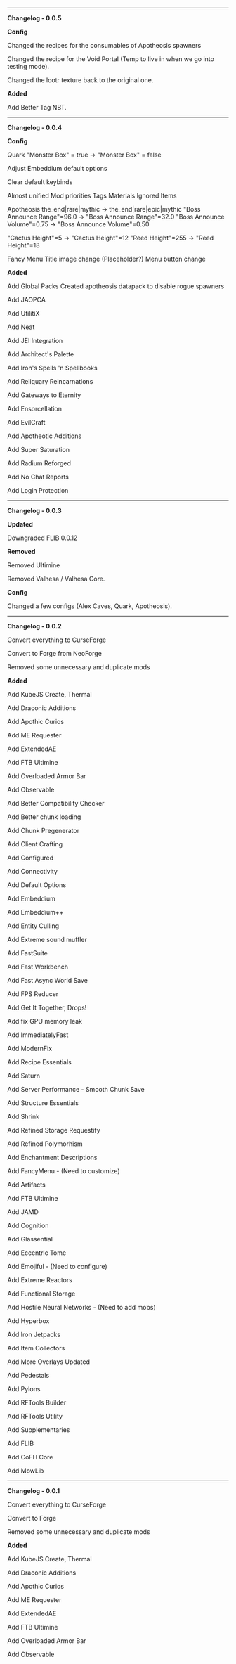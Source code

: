 ---------------------------------------------------------

**Changelog - 0.0.5**

**Config**

Changed the recipes for the consumables of Apotheosis spawners

Changed the recipe for the Void Portal (Temp to live in when we go into testing mode).

Changed the lootr texture back to the original one.

**Added**

Add Better Tag NBT.

---------------------------------------------------------

**Changelog - 0.0.4**

**Config**

Quark
  "Monster Box" = true -> "Monster Box" = false

Adjust Embeddium default options

Clear default keybinds

Almost unified
   Mod priorities
   Tags
   Materials
   Ignored Items

Apotheosis
  the_end|rare|mythic -> the_end|rare|epic|mythic
  "Boss Announce Range"=96.0 -> "Boss Announce Range"=32.0
  "Boss Announce Volume"=0.75 -> "Boss Announce Volume"=0.50
 
   "Cactus Height"=5 -> "Cactus Height"=12
   "Reed Height"=255 -> "Reed Height"=18

Fancy Menu
   Title image change (Placeholder?)
   Menu button change

**Added**

Add Global Packs
  Created apotheosis datapack to disable rogue spawners

Add JAOPCA

Add UtilitiX

Add Neat

Add JEI Integration

Add Architect's Palette

Add Iron's Spells 'n Spellbooks

Add Reliquary Reincarnations

Add Gateways to Eternity

Add Ensorcellation

Add EvilCraft

Add Apotheotic Additions

Add Super Saturation

Add Radium Reforged

Add No Chat Reports

Add Login Protection


---------------------------------------------------------

**Changelog - 0.0.3**

**Updated**

Downgraded FLIB 0.0.12

**Removed**

Removed Ultimine 

Removed Valhesa / Valhesa Core.


**Config**


Changed a few configs (Alex Caves, Quark, Apotheosis).

---------------------------------------------------------

**Changelog - 0.0.2**

Convert everything to CurseForge

Convert to Forge from NeoForge

Removed some unnecessary and duplicate mods


**Added**

Add KubeJS Create, Thermal

Add Draconic Additions

Add Apothic Curios

Add ME Requester

Add ExtendedAE

Add FTB Ultimine

Add Overloaded Armor Bar

Add Observable

Add Better Compatibility Checker

Add Better chunk loading

Add Chunk Pregenerator

Add Client Crafting

Add Configured

Add Connectivity

Add Default Options

Add Embeddium

Add Embeddium++

Add Entity Culling

Add Extreme sound muffler

Add FastSuite

Add Fast Workbench

Add Fast Async World Save

Add FPS Reducer

Add Get It Together, Drops!

Add fix GPU memory leak

Add ImmediatelyFast

Add ModernFix

Add Recipe Essentials

Add Saturn

Add Server Performance - Smooth Chunk Save

Add Structure Essentials

Add Shrink

Add Refined Storage Requestify

Add Refined Polymorhism

Add Enchantment Descriptions

Add FancyMenu - (Need to customize)

Add Artifacts

Add FTB Ultimine

Add JAMD

Add Cognition

Add Glassential

Add Eccentric Tome

Add Emojiful - (Need to configure)

Add Extreme Reactors

Add Functional Storage

Add Hostile Neural Networks - (Need to add mobs)

Add Hyperbox

Add Iron Jetpacks

Add Item Collectors

Add More Overlays Updated

Add Pedestals

Add Pylons

Add RFTools Builder

Add RFTools Utility

Add Supplementaries

Add FLIB

Add CoFH Core

Add MowLib

---------------------------------------------------------

**Changelog - 0.0.1**

Convert everything to CurseForge

Convert to Forge

Removed some unnecessary and duplicate mods

**Added**

Add KubeJS Create, Thermal

Add Draconic Additions

Add Apothic Curios

Add ME Requester

Add ExtendedAE

Add FTB Ultimine

Add Overloaded Armor Bar

Add Observable
